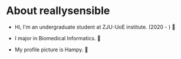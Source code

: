 
<!---
reallysensible/reallysensible is a ✨ special ✨ repository because its `README.md` (this file) appears on your GitHub profile.
You can click the Preview link to take a look at your changes.
--->
# About reallysensible

- Hi, I'm an undergraduate student at ZJU-UoE institute. (2020 - ) 👋

- I major in Biomedical Informatics. 🧬

- My profile picture is Hampy. 🐹
